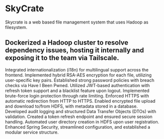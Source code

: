 # SkyCrate
Skycrate is a web based file management system that uses Hadoop as filesystem.


## Dockerized a Hadoop cluster to resolve dependency issues, hosting it internally and exposing it to the team via Tailscale.
Integrated internationalization (i18n) for multilingual support across the frontend.
Implemented hybrid RSA-AES encryption for each file, utilizing user-specific key pairs.
Established strong password policies with breach checks via Have I Been Pwned.
Utilized JWT-based authentication with refresh token support and a blacklist feature upon logout.
Implemented brute-force login protection through rate limiting.
Enforced HTTPS with automatic redirection from HTTP to HTTPS.
Enabled encrypted file upload and download to/from HDFS, with metadata stored in a database.
Developed audit logging and structured Data Transfer Objects (DTOs) with validation.
Created a token refresh endpoint and ensured secure session handling.
Automated user directory creation in HDFS upon user registration.
Enhanced Spring Security, streamlined configuration, and established a modular service structure.
